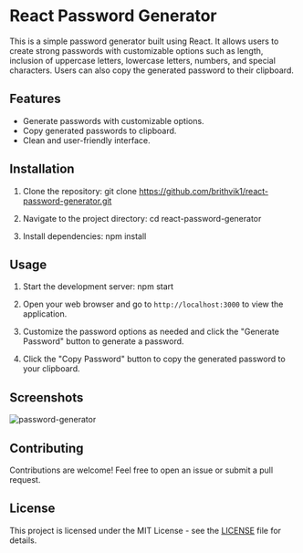# React Password Generator

This is a simple password generator built using React. It allows users to create strong passwords with customizable options such as length, inclusion of uppercase letters, lowercase letters, numbers, and special characters. Users can also copy the generated password to their clipboard.

## Features

- Generate passwords with customizable options.
- Copy generated passwords to clipboard.
- Clean and user-friendly interface.

## Installation

1. Clone the repository: git clone https://github.com/brithvik1/react-password-generator.git


2. Navigate to the project directory: cd react-password-generator

3. Install dependencies: npm install


## Usage

1. Start the development server: npm start


2. Open your web browser and go to `http://localhost:3000` to view the application.

3. Customize the password options as needed and click the "Generate Password" button to generate a password.

4. Click the "Copy Password" button to copy the generated password to your clipboard.

## Screenshots
![password-generator](https://github.com/rithvik4/react-password-generator/assets/105736916/1b822725-8034-426f-9e2b-2209aceb8c91)



## Contributing

Contributions are welcome! Feel free to open an issue or submit a pull request.

## License

This project is licensed under the MIT License - see the [LICENSE](/LICENSE) file for details.
